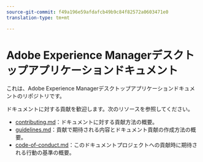 ```yaml
---
source-git-commit: f49a196e59afdafcb49b9c84f82572a0603471e0
translation-type: tm+mt

---
```

# Adobe Experience Managerデスクトップアプリケーションドキュメント

これは、Adobe Experience Managerデスクトップアプリケーションドキュメントのリポジトリです。

ドキュメントに対する貢献を歓迎します。次のリソースを参照してください。

* [contributing.md](contributing.md)：ドキュメントに対する貢献方法の概要。
* [guidelines.md](guidelines.md)：貢献で期待される内容とドキュメント貢献の作成方法の概要。
* [code-of-conduct.md](code-of-conduct.md)：このドキュメントプロジェクトへの貢献時に期待される行動の基準の概要。
